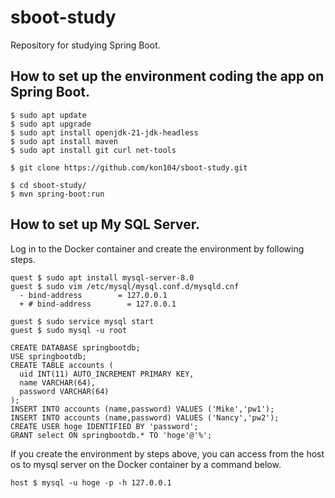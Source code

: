 # sboot-study
Repository for studying Spring Boot.

## How to set up the environment coding the app on Spring Boot.
```
$ sudo apt update
$ sudo apt upgrade
$ sudo apt install openjdk-21-jdk-headless
$ sudo apt install maven
$ sudo apt install git curl net-tools

$ git clone https://github.com/kon104/sboot-study.git

$ cd sboot-study/
$ mvn spring-boot:run
```

## How to set up My SQL Server.

Log in to the Docker container and create the environment by following steps.

```
quest $ sudo apt install mysql-server-8.0
guest $ sudo vim /etc/mysql/mysql.conf.d/mysqld.cnf
  -	bind-address        = 127.0.0.1
  +	# bind-address        = 127.0.0.1

guest $ sudo service mysql start
guest $ sudo mysql -u root

CREATE DATABASE springbootdb;
USE springbootdb;
CREATE TABLE accounts (
  uid INT(11) AUTO_INCREMENT PRIMARY KEY,
  name VARCHAR(64),
  password VARCHAR(64)
);
INSERT INTO accounts (name,password) VALUES ('Mike','pw1');
INSERT INTO accounts (name,password) VALUES ('Nancy','pw2');
CREATE USER hoge IDENTIFIED BY 'password';
GRANT select ON springbootdb.* TO 'hoge'@'%';
```
If you create the environment by steps above, you can access from the host os to mysql server on the Docker container by a command below.
```
host $ mysql -u hoge -p -h 127.0.0.1
```

